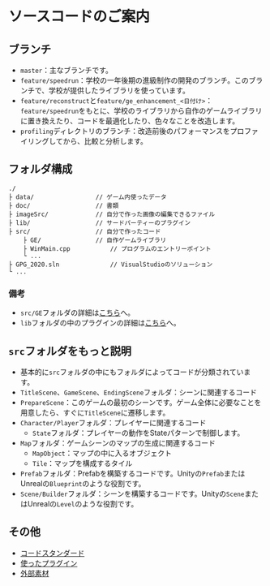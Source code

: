 # ソースコードのご案内

## ブランチ

* `master`：主なブランチです。
* `feature/speedrun`：学校の一年後期の進級制作の開発のブランチ。このブランチで、学校が提供したライブラリを使っています。
* `feature/reconstruct`と`feature/ge_enhancement_<日付け>`：`feature/speedrun`をもとに、学校のライブラリから自作のゲームライブラリに置き換えたり、コードを最適化したり、色々なことを改造します。
* `profiling`ディレクトリのブランチ：改造前後のパフォーマンスをプロファイリングしてから、比較と分析します。

## フォルダ構成

```
./
├ data/					// ゲーム内使ったデータ
├ doc/					// 書類
├ imageSrc/				// 自分で作った画像の編集できるファイル
├ lib/					// サードパーティーのプラグイン
├ src/					// 自分で作ったコード
    ├ GE/				// 自作ゲームライブラリ
    ├ WinMain.cpp			// プログラムのエントリーポイント
    └ ...
├ GPG_2020.sln				// VisualStudioのソリューション
└ ...
```

### 備考

* `src/GE`フォルダの詳細は[こちら](../doc/GameLibraryDetails.md)へ。
* `lib`フォルダの中のプラグインの詳細は[こちら](../doc/PluginDependency.md)へ。

## `src`フォルダをもっと説明

* 基本的に`src`フォルダの中にもフォルダによってコードが分類されています。
* `TitleScene`、`GameScene`、`EndingScene`フォルダ：シーンに関連するコード
* `PrepareScene`：このゲームの最初のシーンです。ゲーム全体に必要なことを用意したら、すぐに`TitleScene`に遷移します。
* `Character/Player`フォルダ：プレイヤーに関連するコード
	* `State`フォルダ：プレイヤーの動作をStateパターンで制御します。
* `Map`フォルダ：ゲームシーンのマップの生成に関連するコード
	* `MapObject`：マップの中に入るオブジェクト
	* `Tile`：マップを構成するタイル
* `Prefab`フォルダ：Prefabを構築するコードです。Unityの`Prefab`またはUnrealの`Blueprint`のような役割です。
* `Scene/Builder`フォルダ：シーンを構築するコードです。Unityの`Scene`またはUnrealの`Level`のような役割です。

## その他

* [コードスタンダード](./CodeStandard.md)
* [使ったプラグイン](./PluginDependency.md)
* [外部素材](./ExternalResources.md)